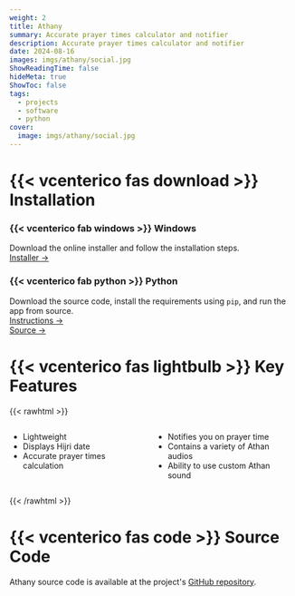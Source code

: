 ```yaml
---
weight: 2
title: Athany
summary: Accurate prayer times calculator and notifier
description: Accurate prayer times calculator and notifier
date: 2024-08-16
images: imgs/athany/social.jpg
ShowReadingTime: false
hideMeta: true
ShowToc: false
tags:
  - projects
  - software
  - python
cover:
  image: imgs/athany/social.jpg
---
```


# {{< vcenterico fas download >}} Installation

<div class="grid-container">
<div class="grid-item">

### {{< vcenterico fab windows >}} **Windows**

Download the online installer and follow the installation steps.  
[Installer →](https://github.com/0xzer0x/quran-companion/releases/download/v1.1.9/qc_online_installer_x64_win.exe)

</div>
<div class="grid-item">

### {{< vcenterico fab python >}} **Python**

Download the source code, install the requirements using `pip`, and run the app from source.<br/>
[Instructions →](https://github.com/0xzer0x/athany?tab=readme-ov-file#installation)<br/>
[Source →](https://github.com/0xzer0x/athany/archive/refs/tags/1.2.1-stable.zip)

</div>
</div>

# {{< vcenterico fas lightbulb >}} Key Features

{{< rawhtml >}}

<div style="display: flex; gap: 1em;">
    <div>
      <ul>
        <li>Lightweight</li>
        <li>Displays Hijri date</li>
        <li>Accurate prayer times calculation</li>
      </ul>
    </div>
    <div>
      <ul>
        <li>Notifies you on prayer time</li>
        <li>Contains a variety of Athan audios</li>
        <li>Ability to use custom Athan sound</li>
      </ul>
    </div>
</div>

{{< /rawhtml >}}

# {{< vcenterico fas code >}} Source Code

Athany source code is available at the project's [GitHub repository](https://github.com/0xzer0x/athany).
